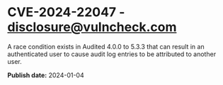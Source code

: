 # CVE-2024-22047 - disclosure@vulncheck.com

A race condition exists in Audited 4.0.0 to 5.3.3 that can result in an authenticated user to cause audit log entries to be attributed to another user.



**Publish date:** 2024-01-04
